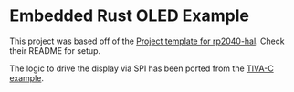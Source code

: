 Embedded Rust OLED Example
==========================

This project was based off of the [Project template for rp2040-hal](https://github.com/rp-rs/rp2040-project-template). Check their README for setup.

The logic to drive the display via SPI has been ported from the [TIVA-C example](https://github.com/HerrMuellerluedenscheid/tm4c-oled-example).
